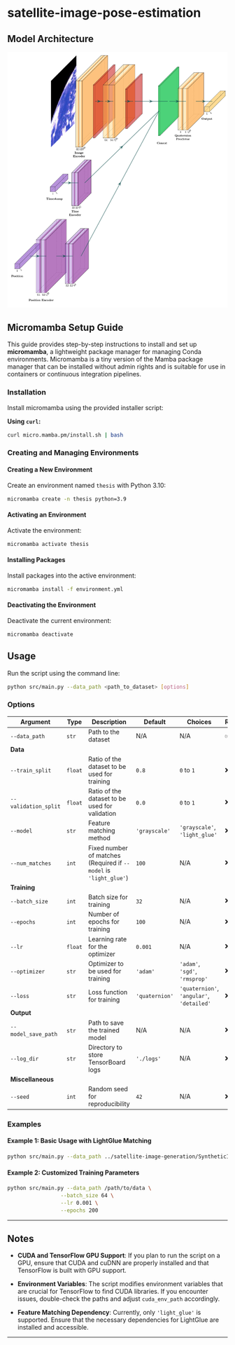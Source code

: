# satellite-image-pose-estimation

## Model Architecture
<p align="center">
  <img src="./plots/model_architecture.jpg">
</p>

## Micromamba Setup Guide

This guide provides step-by-step instructions to install and set up **micromamba**, a lightweight package manager for managing Conda environments. Micromamba is a tiny version of the Mamba package manager that can be installed without admin rights and is suitable for use in containers or continuous integration pipelines.

### Installation

Install micromamba using the provided installer script:

**Using `curl`:**

```bash
curl micro.mamba.pm/install.sh | bash
```

### Creating and Managing Environments

#### Creating a New Environment

Create an environment named `thesis` with Python 3.10:

```bash
micromamba create -n thesis python=3.9
```

#### Activating an Environment

Activate the environment:

```bash
micromamba activate thesis
```

#### Installing Packages

Install packages into the active environment:

```bash
micromamba install -f environment.yml
```

#### Deactivating the Environment

Deactivate the current environment:

```bash
micromamba deactivate
```

## Usage

Run the script using the command line:

```bash
python src/main.py --data_path <path_to_dataset> [options]
```

### Options

| Argument             | Type    | Description                                             | Default      | Choices                          | Required |
|----------------------|--------|---------------------------------------------------------|-------------|----------------------------------|----------|
| `--data_path`       | `str`  | Path to the dataset                                    | N/A         | N/A                              | ✅        |
| **Data** |        |                                                         |             |                                  |          |
| `--train_split`     | `float` | Ratio of the dataset to be used for training           | `0.8`       | `0` to `1`                      | ❌        |
| `--validation_split`| `float` | Ratio of the dataset to be used for validation         | `0.0`       | `0` to `1`                      | ❌        |
| `--model`          | `str`  | Feature matching method                                 | `'grayscale'` | `'grayscale'`, `'light_glue'` | ❌        |
| `--num_matches`    | `int`  | Fixed number of matches (Required if `--model` is `'light_glue'`) | `100` | N/A                              | ❌        |
| **Training** |     |                                                         |             |                                  |          |
| `--batch_size`      | `int`  | Batch size for training                               | `32`        | N/A                              | ❌        |
| `--epochs`         | `int`  | Number of epochs for training                         | `100`       | N/A                              | ❌        |
| `--lr`            | `float` | Learning rate for the optimizer                      | `0.001`     | N/A                              | ❌        |
| `--optimizer`     | `str`  | Optimizer to be used for training                     | `'adam'`    | `'adam'`, `'sgd'`, `'rmsprop'`  | ❌        |
| `--loss`         | `str`  | Loss function for training                           | `'quaternion'` | `'quaternion'`, `'angular'`, `'detailed'` | ❌  |
| **Output** |      |                                                         |             |                                  |          |
| `--model_save_path`| `str`  | Path to save the trained model                         | N/A         | N/A                              | ❌        |
| `--log_dir`       | `str`  | Directory to store TensorBoard logs                   | `'./logs'`  | N/A                              | ❌        |
| **Miscellaneous** | |                                                   |             |                                  |          |
| `--seed`          | `int`  | Random seed for reproducibility                        | `42`        | N/A                              | ❌        |


### Examples

#### Example 1: Basic Usage with LightGlue Matching

```bash
python src/main.py --data_path ../satellite-image-generation/SyntheticImages --model light_glue --num_matches 100
```

#### Example 2: Customized Training Parameters

```bash
python src/main.py --data_path /path/to/data \
                 --batch_size 64 \
                 --lr 0.001 \
                 --epochs 200
```

---

## Notes

- **CUDA and TensorFlow GPU Support**: If you plan to run the script on a GPU, ensure that CUDA and cuDNN are properly installed and that TensorFlow is built with GPU support.

- **Environment Variables**: The script modifies environment variables that are crucial for TensorFlow to find CUDA libraries. If you encounter issues, double-check the paths and adjust `cuda_env_path` accordingly.

- **Feature Matching Dependency**: Currently, only `'light_glue'` is supported. Ensure that the necessary dependencies for LightGlue are installed and accessible.

---